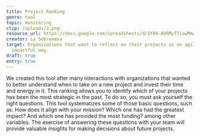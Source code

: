 ```yaml
---
title: Project Ranking
genre: tool
topic: monitoring
clip: /uploads/2.png
resource_url: https://docs.google.com/spreadsheets/d/1Y0O-AVRMyTTiawMmA5_9T9YT5lLb7WcMDEyqNaDVjN8/edit#gid=0
creator: La Sobremesa
target: Organizations that want to reflect on their projects in an agile,
  impactful way.
draft: true
entry: true
---
```

<!--StartFragment-->

We created this tool after many interactions with organizations that wanted to better understand when to take on a new project and invest their time and energy in it. This ranking allows you to identify which of your projects has been the most strategic in the past. To do so, you must ask yourself the right questions. This tool systematizes some of those basic questions, such as: How does it align with your mission? Which one has had the greatest impact? And which one has provided the most funding? among other variables. The exercise of answering these questions with your team will provide valuable insights for making decisions about future projects.

<!--EndFragment-->
